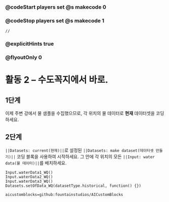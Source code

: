 ### @codeStart players set @s makecode 0
### @codeStop players set @s makecode 1

```template
//
```

### @explicitHints true
### @flyoutOnly 0

# 활동 2 – 수도꼭지에서 바로.

## 1단계
이제 주변 강에서 물 샘플을 수집했으므로, 각 위치의 물 데이터로 **현재** 데이터셋을 코딩하세요.

## 2단계 
`||Datasets: current(현재)||`로 설정된 `||Datasets: make dataset(데이터셋 만들기)||` 코딩 블록을 사용하여 시작하세요. 그 안에 각 위치의 모든 `||Input: water data(물 데이터)||`를 배치하세요.

```ghost
Input.waterData1_WQ()
Input.waterData2_WQ()
Input.waterData3_WQ()
Datasets.setOfData_WQ(datasetType.historical, function() {})
```

```package
aicustomblocks=github:fountainstudios/AICustomBlocks
```